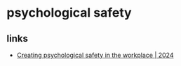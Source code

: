 # psychological safety

## links
* [Creating psychological safety in the workplace | 2024](https://archive.ph/VDr0k)
